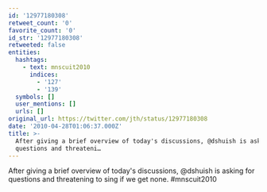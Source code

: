 ```yaml
---
id: '12977180308'
retweet_count: '0'
favorite_count: '0'
id_str: '12977180308'
retweeted: false
entities:
  hashtags:
    - text: mnscuit2010
      indices:
        - '127'
        - '139'
  symbols: []
  user_mentions: []
  urls: []
original_url: https://twitter.com/jth/status/12977180308
date: '2010-04-28T01:06:37.000Z'
title: >-
  After giving a brief overview of today's discussions, @dshuish is asking for
  questions and threateni…
---
```


After giving a brief overview of today's discussions, @dshuish is asking for questions and threatening to sing if we get none. #mnscuit2010